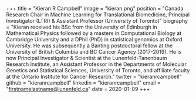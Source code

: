 +++
title = "Kieran R Campbell"
image = "kieran.png"
position = "Canada Research Chair in Machine Learning for Translational Biomedicine, Principal Investigator (LTRI) & Assistant Professor (University of Toronto)"
biography = "Kieran received his BSc from the University of Edinburgh in Mathematical Physics followed by a masters in Computational Biology at Cambridge University and a DPhil (PhD) in statistical genomics at Oxford University. He was subsequently a Banting postdoctoral fellow at the University of British Columbia and BC Cancer Agency (2017-2019). He is now Principal Investigator & Scientist at the Lunenfeld-Tanenbaum Research Institute, an Assistant Professor in the Departments of Molecular Genetics and Statistical Sciences, University of Toronto, and affiliate faculty at the Ontario Institute for Cancer Research."
twitter = "kieranrcampbell"
github = "kieranrcampbell"
linkedin = "kieranrcampbell"
email = "firstnamelastname@lunenfeld.ca"
date = 2020-01-09
+++